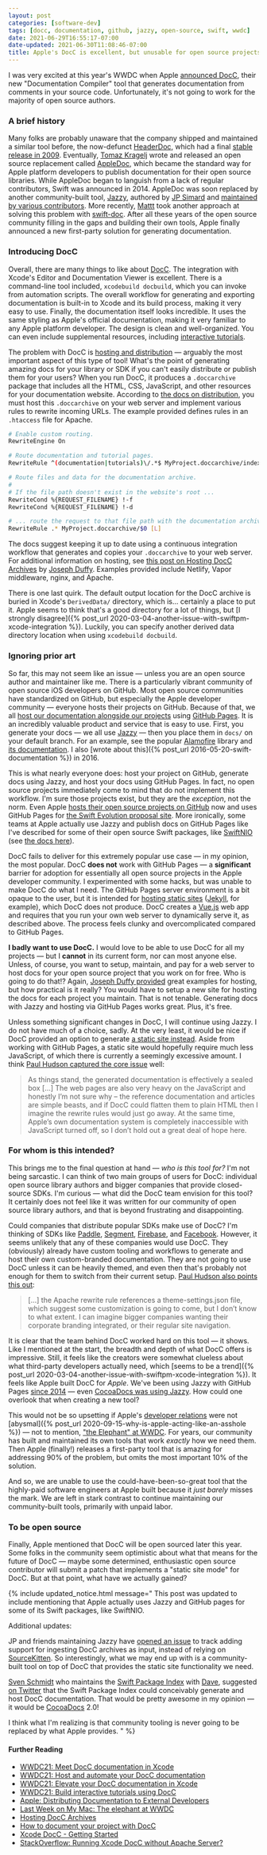 ```yaml
---
layout: post
categories: [software-dev]
tags: [docc, documentation, github, jazzy, open-source, swift, wwdc]
date: 2021-06-29T16:55:17-07:00
date-updated: 2021-06-30T11:08:46-07:00
title: Apple's DocC is excellent, but unusable for open source projects
---
```


I was very excited at this year's WWDC when Apple [announced DocC](https://developer.apple.com/videos/play/wwdc2021/10166/), their new "Documentation Compiler" tool that generates documentation from comments in your source code. Unfortunately, it's not going to work for the majority of open source authors.

<!--excerpt-->

### A brief history

Many folks are probably unaware that the company shipped and maintained a similar tool before, the now-defunct [HeaderDoc](https://developer.apple.com/library/archive/documentation/DeveloperTools/Conceptual/HeaderDoc/intro/intro.html), which had a final [stable release in 2009](https://en.wikipedia.org/wiki/HeaderDoc). Eventually, [Tomaz Kragelj](http://gentlebytes.com/contact/) wrote and released an open source replacement called [AppleDoc](http://gentlebytes.com/appledoc/), which became the standard way for Apple platform developers to publish documentation for their open source libraries. While AppleDoc began to languish from a lack of regular contributors, Swift was announced in 2014. AppleDoc was soon replaced by another community-built tool, [Jazzy](https://github.com/realm/jazzy), authored by [JP Simard](https://www.jpsim.com) and [maintained by various contributors](https://github.com/realm/jazzy/graphs/contributors). More recently, [Mattt](https://nshipster.com/authors/mattt/) took another approach at solving this problem with [swift-doc](https://github.com/SwiftDocOrg/swift-doc). After all these years of the open source community filling in the gaps and building their own tools, Apple finally announced a new first-party solution for generating documentation.

### Introducing DocC

Overall, there are many things to like about [DocC](https://developer.apple.com/videos/play/wwdc2021/10166/). The integration with Xcode's Editor and Documentation Viewer is excellent. There is a command-line tool included, `xcodebuild docbuild`, which you can invoke from automation scripts. The overall workflow for generating and exporting documentation is built-in to Xcode and its build process, making it very easy to use. Finally, the documentation itself looks incredible. It uses the same styling as Apple's official documentation, making it very familiar to any Apple platform developer. The design is clean and well-organized. You can even include supplemental resources, including [interactive tutorials](https://developer.apple.com/videos/play/wwdc2021/10235/).

The problem with DocC is [hosting and distribution](https://developer.apple.com/videos/play/wwdc2021/10236) &mdash; arguably the most important aspect of this type of tool! What's the point of generating amazing docs for your library or SDK if you can't easily distribute or publish them for your users? When you run DocC, it produces a `.doccarchive` package that includes all the HTML, CSS, JavaScript, and other resources for your documentation website. According to [the docs on distribution](https://developer.apple.com/documentation/Xcode/distributing-documentation-to-external-developers), you must host this `.doccarchive` on your web server and implement various rules to rewrite incoming URLs. The example provided defines rules in an `.htaccess` file for Apache.

```bash
# Enable custom routing.
RewriteEngine On

# Route documentation and tutorial pages.
RewriteRule ^(documentation|tutorials)\/.*$ MyProject.doccarchive/index.html [L]

# Route files and data for the documentation archive.
#
# If the file path doesn't exist in the website's root ...
RewriteCond %{REQUEST_FILENAME} !-f
RewriteCond %{REQUEST_FILENAME} !-d

# ... route the request to that file path with the documentation archive.
RewriteRule .* MyProject.doccarchive/$0 [L]
```

The docs suggest keeping it up to date using a continuous integration workflow that generates and copies your `.doccarchive` to your web server. For additional information on hosting, see [this post on Hosting DocC Archives](https://josephduffy.co.uk/posts/hosting-docc-archives) by [Joseph Duffy](https://twitter.com/Joe_Duffy). Examples provided include Netlify, Vapor middleware, nginx, and Apache.

There is one last quirk. The default output location for the DocC archive is buried in Xcode's `DerivedData/` directory, which is... certainly a place to put it. Apple seems to think that's a good directory for a lot of things, but [I strongly disagree]({% post_url 2020-03-04-another-issue-with-swiftpm-xcode-integration %}). Luckily, you can specify another derived data directory location when using `xcodebuild docbuild`.

### Ignoring prior art

So far, this may not seem like an issue &mdash; unless you are an open source author and maintainer like me. There is a particularly vibrant community of open source iOS developers on GitHub. Most open source communities have standardized on GitHub, but especially the Apple developer community &mdash; everyone hosts their projects on GitHub. Because of that, we all [host our documentation alongside our projects](https://github.blog/2016-08-22-publish-your-project-documentation-with-github-pages/) using [GitHub Pages](https://pages.github.com). It is an incredibly valuable product and service that is easy to use. First, you generate your docs &mdash; we all use [Jazzy](https://github.com/realm/jazzy) &mdash; then you place them in `docs/` on your default branch. For an example, see the popular [Alamofire](https://github.com/Alamofire/Alamofire) library and [its documentation](https://alamofire.github.io/Alamofire/). I also [wrote about this]({% post_url 2016-05-20-swift-documentation %}) in 2016.

This is what nearly everyone does: host your project on GitHub, generate docs using Jazzy, and host your docs using GitHub Pages. In fact, no open source projects immediately come to mind that do not implement this workflow. I'm sure those projects exist, but they are the _exception_, not the norm. Even Apple [hosts their open source projects on GitHub](https://github.com/apple) now and uses GitHub Pages for [the Swift Evolution proposal site](https://apple.github.io/swift-evolution/). More ironically, some teams at Apple actually use Jazzy and publish docs on GitHub Pages like I've described for some of their open source Swift packages, like [SwiftNIO](https://github.com/apple/swift-nio) (see [the docs here](https://apple.github.io/swift-nio/docs/current/NIO/index.html)).

DocC fails to deliver for this extremely popular use case &mdash; in my opinion, the most popular. DocC **does not** work with GitHub Pages &mdash; a **significant** barrier for adoption for essentially all open source projects in the Apple developer community. I experimented with some hacks, but was unable to make DocC do what I need. The GitHub Pages server environment is a bit opaque to the user, but it is intended for [hosting static sites](https://docs.github.com/en/pages/getting-started-with-github-pages/about-github-pages) ([Jekyll](https://docs.github.com/en/pages/setting-up-a-github-pages-site-with-jekyll), for example), which DocC does not produce. DocC creates a [Vue.js](https://vuejs.org) web app and requires that you run your own web server to dynamically serve it, as described above. The process feels clunky and overcomplicated compared to GitHub Pages.

**I badly want to use DocC.** I would love to be able to use DocC for all my projects &mdash; but I **cannot** in its current form, nor can most anyone else. Unless, of course, you want to setup, maintain, and pay for a web server to host docs for your open source project that you work on for free. Who is going to do that!? Again, [Joseph Duffy provided](https://josephduffy.co.uk/posts/hosting-docc-archives) great examples for hosting, but how practical is it really? You would have to setup a new site for hosting the docs for each project you maintain. That is not tenable. Generating docs with Jazzy and hosting via GitHub Pages works great. Plus, it's free.

Unless something significant changes in DocC, I will continue using Jazzy. I do not have much of a choice, sadly. At the very least, it would be nice if DocC provided an option to generate [a static site instead](https://stackoverflow.com/questions/68048298/running-xcode-docc-without-apache-server-htaccess). Aside from working with GitHub Pages, a static site would hopefully require much less JavaScript, of which there is currently a seemingly excessive amount. I think [Paul Hudson captured the core issue](https://www.hackingwithswift.com/articles/238/how-to-document-your-project-with-docc) well:

> As things stand, the generated documentation is effectively a sealed box [...] The web pages are also very heavy on the JavaScript and honestly I’m not sure why – the reference documentation and articles are simple beasts, and if DocC could flatten them to plain HTML then I imagine the rewrite rules would just go away. At the same time, Apple’s own documentation system is completely inaccessible with JavaScript turned off, so I don’t hold out a great deal of hope here.

### For whom is this intended?

This brings me to the final question at hand &mdash; *who is this tool for?* I'm not being sarcastic. I can think of two main groups of users for DocC: individual open source library authors and bigger companies that provide closed-source SDKs. I'm curious &mdash; what did the DocC team envision for this tool? It certainly does not feel like it was written for our community of open source library authors, and that is beyond frustrating and disappointing.

Could companies that distribute popular SDKs make use of DocC? I'm thinking of SDKs like [Paddle](https://developer.paddle.com/reference/sdks), [Segment](https://segment.com/docs/connections/sources/catalog/libraries/mobile/ios/), [Firebase](https://firebase.google.com/docs/ios/setup), and [Facebook](https://developers.facebook.com/docs/ios/). However, it seems unlikely that any of these companies would use DocC. They (obviously) already have custom tooling and workflows to generate and host their own custom-branded documentation. They are not going to use DocC unless it can be heavily themed, and even then that's probably not enough for them to switch from their current setup. [Paul Hudson also points this out](https://www.hackingwithswift.com/articles/238/how-to-document-your-project-with-docc):

> [...] the Apache rewrite rule references a theme-settings.json file, which suggest some customization is going to come, but I don’t know to what extent. I can imagine bigger companies wanting their corporate branding integrated, or their regular site navigation.

It is clear that the team behind DocC worked hard on this tool &mdash; it shows. Like I mentioned at the start, the breadth and depth of what DocC offers is impressive. Still, it feels like the creators were somewhat clueless about what third-party developers actually need, which [seems to be a trend]({% post_url 2020-03-04-another-issue-with-swiftpm-xcode-integration %}). It feels like Apple built DocC for _Apple_. We've been using Jazzy with GitHub Pages [since 2014](https://github.com/realm/jazzy/releases/tag/0.0.4) &mdash; even [CocoaDocs was using Jazzy](https://blog.cocoapods.org/CocoaDocs-Documentation-Sunsetting/). How could one overlook that when creating a new tool?

This would not be so upsetting if Apple's [developer relations](https://marco.org/2021/06/03/developer-relations) were not [abysmal]({% post_url 2020-09-15-why-is-apple-acting-like-an-asshole %}) &mdash; not to mention, ["the Elephant" at WWDC](https://eclecticlight.co/2021/06/13/last-week-on-my-mac-the-elephant-at-wwdc/). For years, our community has built and maintained its own tools that work _exactly_ how we need them. Then Apple (finally!) releases a first-party tool that is amazing for addressing 90% of the problem, but omits the most important 10% of the solution.

And so, we are unable to use the could-have-been-so-great tool that the highly-paid software engineers at Apple built because it _just barely_ misses the mark. We are left in stark contrast to continue maintaining our community-built tools, primarily with unpaid labor.

### To be open source

Finally, Apple mentioned that DocC will be open sourced later this year. Some folks in the community seem optimistic about what that means for the future of DocC &mdash; maybe some determined, enthusiastic open source contributor will submit a patch that implements a "static site mode" for DocC. But at that point, what have we actually gained?

{% include updated_notice.html
message="
This post was updated to include mentioning that Apple actually uses Jazzy and GitHub pages for some of its Swift packages, like SwiftNIO.

Additional updates:

JP and friends maintaining Jazzy have [opened an issue](https://github.com/realm/jazzy/issues/1256) to track adding support for ingesting DocC archives as input, instead of relying on [SourceKitten](https://github.com/jpsim/SourceKitten). So interestingly, what we may end up with is a community-built tool on top of DocC that provides the static site functionality we need.

[Sven Schmidt](https://twitter.com/_sa_s) who maintains the [Swift Package Index](https://swiftpackageindex.com) with [Dave](https://daveverwer.com), suggested [on Twitter](https://twitter.com/_sa_s/status/1410155365270966274) that the Swift Package Index could conceivably generate and host DocC documentation. That would be pretty awesome in my opinion &mdash; it would be [CocoaDocs](https://blog.cocoapods.org/CocoaDocs-Documentation-Sunsetting/) 2.0!

I think what I'm realizing is that community tooling is never going to be replaced by what Apple provides.
" %}

#### Further Reading

- [WWDC21: Meet DocC documentation in Xcode](https://developer.apple.com/videos/play/wwdc2021/10166/)
- [WWDC21: Host and automate your DocC documentation](https://developer.apple.com/videos/play/wwdc2021/10236)
- [WWDC21: Elevate your DocC documentation in Xcode](https://developer.apple.com/videos/play/wwdc2021/10167/)
- [WWDC21: Build interactive tutorials using DocC](https://developer.apple.com/videos/play/wwdc2021/10235/)
- [Apple: Distributing Documentation to External Developers](https://developer.apple.com/documentation/Xcode/distributing-documentation-to-external-developers)
- [Last Week on My Mac: The elephant at WWDC](https://eclecticlight.co/2021/06/13/last-week-on-my-mac-the-elephant-at-wwdc/)
- [Hosting DocC Archives](https://josephduffy.co.uk/posts/hosting-docc-archives)
- [How to document your project with DocC](https://www.hackingwithswift.com/articles/238/how-to-document-your-project-with-docc)
- [Xcode DocC - Getting Started](https://useyourloaf.com/blog/xcode-docc-getting-started/)
- [StackOverflow: Running Xcode DocC without Apache Server?](https://stackoverflow.com/questions/68048298/running-xcode-docc-without-apache-server-htaccess)
